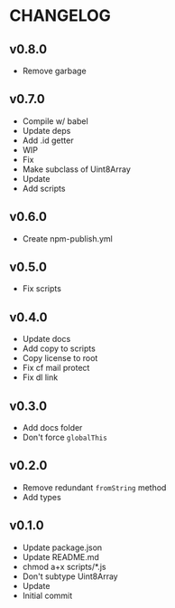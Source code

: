 # CHANGELOG

## v0.8.0
- Remove garbage

## v0.7.0
- Compile w/ babel
- Update deps
- Add .id getter
- WIP
- Fix
- Make subclass of Uint8Array
- Update
- Add scripts

## v0.6.0
* Create npm-publish.yml

## v0.5.0
* Fix scripts

## v0.4.0
* Update docs
* Add copy to scripts
* Copy license to root
* Fix cf mail protect
* Fix dl link

## v0.3.0
* Add docs folder
* Don't force `globalThis`

## v0.2.0
* Remove redundant `fromString` method
* Add types

## v0.1.0
* Update package.json
* Update README.md
* chmod a+x scripts/*.js
* Don't subtype Uint8Array
* Update
* Initial commit